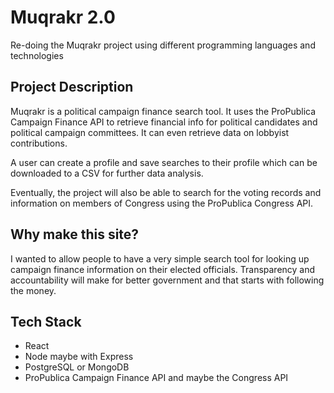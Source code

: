 # Muqrakr 2.0
Re-doing the Muqrakr project using different programming languages and technologies

## Project Description
Muqrakr is a political campaign finance search tool. It uses the ProPublica Campaign Finance API to retrieve financial info for political candidates and political campaign committees. It can even retrieve data on lobbyist contributions.

A user can create a profile and save searches to their profile which can be downloaded to a CSV for further data analysis.

Eventually, the project will also be able to search for the voting records and information on members of Congress using the ProPublica Congress API.

## Why make this site?
I wanted to allow people to have a very simple search tool for looking up campaign finance information on their elected officials. Transparency and accountability will make for better government and that starts with following the money.

## Tech Stack
- React
- Node maybe with Express
- PostgreSQL or MongoDB
- ProPublica Campaign Finance API and maybe the Congress API

